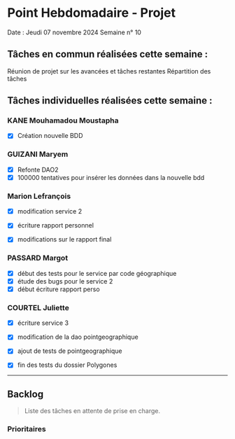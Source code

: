 # Point Hebdomadaire - Projet

Date : Jeudi 07 novembre 2024
Semaine n° 10

## Tâches en commun réalisées cette semaine :

Réunion de projet sur les avancées et tâches restantes
Répartition des tâches

## Tâches individuelles réalisées cette semaine :

### KANE Mouhamadou Moustapha
- [x] Création nouvelle BDD

### GUIZANI Maryem
- [x] Refonte DAO2
- [x] 100000 tentatives pour insérer les données dans la nouvelle bdd
### Marion Lefrançois
- [x] modification service 2
- [x] écriture rapport personnel
- [x] modifications sur le rapport final


### PASSARD Margot
- [x] début des tests pour le service par code géographique
- [x] étude des bugs pour le service 2
- [x] début écriture rapport perso

### COURTEL Juliette
- [x] écriture service 3
- [x] modification de la dao pointgeographique
- [x] ajout de tests de pointgeographique
- [x] fin des tests du dossier Polygones



---

## Backlog

> Liste des tâches en attente de prise en charge.

### Prioritaires

